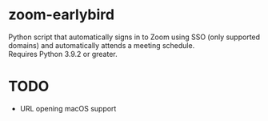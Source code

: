 # zoom-earlybird
Python script that automatically signs in to Zoom using SSO (only supported domains) and automatically attends a meeting schedule.\
Requires Python 3.9.2 or greater.

# TODO
- URL opening macOS support
